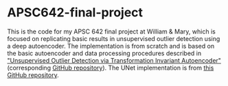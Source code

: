 # APSC642-final-project

This is the code for my APSC 642 final project at William & Mary, which is focused on replicating basic results in unsupervised outlier detection using a deep autoencoder. The implementation is from scratch and is based on the basic autoencoder and data processing procedures described in ["Unsupervised Outlier Detection via Transformation Invariant Autoencoder"](https://ieeexplore.ieee.org/document/9376856) (corresponding [GitHub repository](https://github.com/wogong/pt-tiae)). The UNet implementation is from [this GitHub repository](https://github.com/milesial/Pytorch-UNet).
